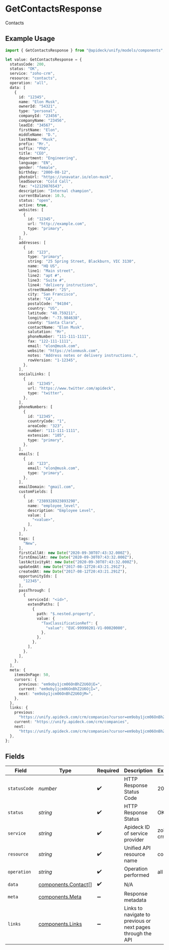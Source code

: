 # GetContactsResponse

Contacts

## Example Usage

```typescript
import { GetContactsResponse } from "@apideck/unify/models/components";

let value: GetContactsResponse = {
  statusCode: 200,
  status: "OK",
  service: "zoho-crm",
  resource: "contacts",
  operation: "all",
  data: [
    {
      id: "12345",
      name: "Elon Musk",
      ownerId: "54321",
      type: "personal",
      companyId: "23456",
      companyName: "23456",
      leadId: "34567",
      firstName: "Elon",
      middleName: "D.",
      lastName: "Musk",
      prefix: "Mr.",
      suffix: "PhD",
      title: "CEO",
      department: "Engineering",
      language: "EN",
      gender: "female",
      birthday: "2000-08-12",
      photoUrl: "https://unavatar.io/elon-musk",
      leadSource: "Cold Call",
      fax: "+12129876543",
      description: "Internal champion",
      currentBalance: 10.5,
      status: "open",
      active: true,
      websites: [
        {
          id: "12345",
          url: "http://example.com",
          type: "primary",
        },
      ],
      addresses: [
        {
          id: "123",
          type: "primary",
          string: "25 Spring Street, Blackburn, VIC 3130",
          name: "HQ US",
          line1: "Main street",
          line2: "apt #",
          line3: "Suite #",
          line4: "delivery instructions",
          streetNumber: "25",
          city: "San Francisco",
          state: "CA",
          postalCode: "94104",
          country: "US",
          latitude: "40.759211",
          longitude: "-73.984638",
          county: "Santa Clara",
          contactName: "Elon Musk",
          salutation: "Mr",
          phoneNumber: "111-111-1111",
          fax: "122-111-1111",
          email: "elon@musk.com",
          website: "https://elonmusk.com",
          notes: "Address notes or delivery instructions.",
          rowVersion: "1-12345",
        },
      ],
      socialLinks: [
        {
          id: "12345",
          url: "https://www.twitter.com/apideck",
          type: "twitter",
        },
      ],
      phoneNumbers: [
        {
          id: "12345",
          countryCode: "1",
          areaCode: "323",
          number: "111-111-1111",
          extension: "105",
          type: "primary",
        },
      ],
      emails: [
        {
          id: "123",
          email: "elon@musk.com",
          type: "primary",
        },
      ],
      emailDomain: "gmail.com",
      customFields: [
        {
          id: "2389328923893298",
          name: "employee_level",
          description: "Employee Level",
          value: [
            "<value>",
          ],
        },
      ],
      tags: [
        "New",
      ],
      firstCallAt: new Date("2020-09-30T07:43:32.000Z"),
      firstEmailAt: new Date("2020-09-30T07:43:32.000Z"),
      lastActivityAt: new Date("2020-09-30T07:43:32.000Z"),
      updatedAt: new Date("2017-08-12T20:43:21.291Z"),
      createdAt: new Date("2017-08-12T20:43:21.291Z"),
      opportunityIds: [
        "12345",
      ],
      passThrough: [
        {
          serviceId: "<id>",
          extendPaths: [
            {
              path: "$.nested.property",
              value: {
                "TaxClassificationRef": {
                  "value": "EUC-99990201-V1-00020000",
                },
              },
            },
          ],
        },
      ],
    },
  ],
  meta: {
    itemsOnPage: 50,
    cursors: {
      previous: "em9oby1jcm06OnBhZ2U6OjE=",
      current: "em9oby1jcm06OnBhZ2U6OjI=",
      next: "em9oby1jcm06OnBhZ2U6OjM=",
    },
  },
  links: {
    previous:
      "https://unify.apideck.com/crm/companies?cursor=em9oby1jcm06OnBhZ2U6OjE%3D",
    current: "https://unify.apideck.com/crm/companies",
    next:
      "https://unify.apideck.com/crm/companies?cursor=em9oby1jcm06OnBhZ2U6OjM",
  },
};
```

## Fields

| Field                                                       | Type                                                        | Required                                                    | Description                                                 | Example                                                     |
| ----------------------------------------------------------- | ----------------------------------------------------------- | ----------------------------------------------------------- | ----------------------------------------------------------- | ----------------------------------------------------------- |
| `statusCode`                                                | *number*                                                    | :heavy_check_mark:                                          | HTTP Response Status Code                                   | 200                                                         |
| `status`                                                    | *string*                                                    | :heavy_check_mark:                                          | HTTP Response Status                                        | OK                                                          |
| `service`                                                   | *string*                                                    | :heavy_check_mark:                                          | Apideck ID of service provider                              | zoho-crm                                                    |
| `resource`                                                  | *string*                                                    | :heavy_check_mark:                                          | Unified API resource name                                   | contacts                                                    |
| `operation`                                                 | *string*                                                    | :heavy_check_mark:                                          | Operation performed                                         | all                                                         |
| `data`                                                      | [components.Contact](../../models/components/contact.md)[]  | :heavy_check_mark:                                          | N/A                                                         |                                                             |
| `meta`                                                      | [components.Meta](../../models/components/meta.md)          | :heavy_minus_sign:                                          | Response metadata                                           |                                                             |
| `links`                                                     | [components.Links](../../models/components/links.md)        | :heavy_minus_sign:                                          | Links to navigate to previous or next pages through the API |                                                             |